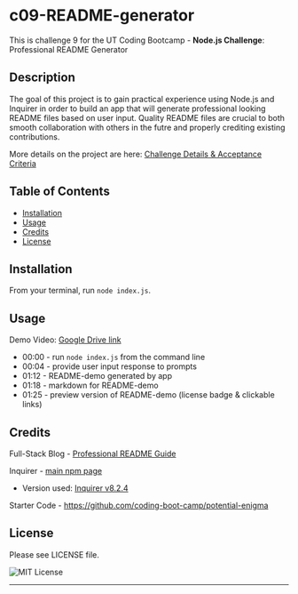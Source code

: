 # c09-README-generator
This is challenge 9 for the UT Coding Bootcamp - **Node.js Challenge**: Professional README Generator

## Description

The goal of this project is to gain practical experience using Node.js and Inquirer in order to build an app that will generate professional looking README files based on user input. Quality README files are crucial to both smooth collaboration with others in the futre and properly crediting existing contributions.


More details on the project are here: [Challenge Details & Acceptance Criteria](https://github.com/AustinBQ02/c09-README-generator/issues/4) 

## Table of Contents

- [Installation](#installation)
- [Usage](#usage)
- [Credits](#credits)
- [License](#license)

## Installation

From your terminal, run `node index.js`.

## Usage

Demo Video: [Google Drive link](https://drive.google.com/file/d/1bfQv8huGz617f-e7xsBgphTMShxAXpFM/view?usp=sharing)

- 00:00 - run `node index.js` from the command line
- 00:04 - provide user input response to prompts
- 01:12 - README-demo generated by app
- 01:18 - markdown for README-demo
- 01:25 - preview version of README-demo (license badge & clickable links)



## Credits

Full-Stack Blog - [Professional README Guide](https://coding-boot-camp.github.io/full-stack/github/professional-readme-guide)  

Inquirer - [main npm page](https://www.npmjs.com/package/inquirer)  
 - Version used: [Inquirer v8.2.4](https://www.npmjs.com/package/inquirer/v/8.2.4)  

Starter Code - https://github.com/coding-boot-camp/potential-enigma

## License

Please see LICENSE file.

![MIT License](https://img.shields.io/github/license/AustinBQ02/c03-password-generator)

---

